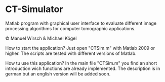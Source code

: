 CT-Simulator
============

Matlab program with graphical user interface to evaluate different image processing algorithms for computer tomographic applications.

© Manuel Wirsch & Michael Kögel

How to start the application?
Just open "CTSim.m" with Matlab 2009 or higher. The scripts are tested with different versions of Matlab.

How tu use this application?
In the main file "CTSim.m" you find an short introduction wich functions are already implemented. The description is in german
but an english version will be added soon.
